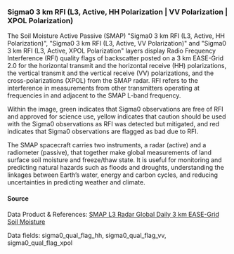 ### Sigma0 3 km RFI (L3, Active, HH Polarization | VV Polarization | XPOL Polarization)
The Soil Moisture Active Passive (SMAP) "Sigma0 3 km RFI (L3, Active, HH Polarization)", "Sigma0 3 km RFI (L3, Active, VV Polarization)" and "Sigma0 3 km RFI (L3, Active, XPOL Polarization" layers display Radio Frequency Interference (RFI) quality flags of backscatter posted on a 3 km EASE-Grid 2.0 for the horizontal transmit and the horizontal receive (HH) polarizations, the vertical transmit and the vertical receive (VV) polarizations, and the cross-polarizations (XPOL) from the SMAP radar. RFI refers to the interference in measurements from other transmitters operating at frequencies in and adjacent to the SMAP L-band frequency.

Within the image, green indicates that Sigma0 observations are free of RFI and approved for science use, yellow indicates that caution should be used with the Sigma0 observations as RFI was detected but mitigated, and red indicates that Sigma0 observations are flagged as bad due to RFI.

The SMAP spacecraft carries two instruments, a radar (active) and a radiometer (passive), that together make global measurements of land surface soil moisture and freeze/thaw state. It is useful for monitoring and predicting natural hazards such as floods and droughts, understanding the linkages between Earth’s water, energy and carbon cycles, and reducing uncertainties in predicting weather and climate.

#### Source
Data Product & References: [SMAP L3 Radar Global Daily 3 km EASE-Grid Soil Moisture](http://nsidc.org/data/spl3sma/)

Data fields: sigma0_qual_flag_hh, sigma0_qual_flag_vv, sigma0_qual_flag_xpol
